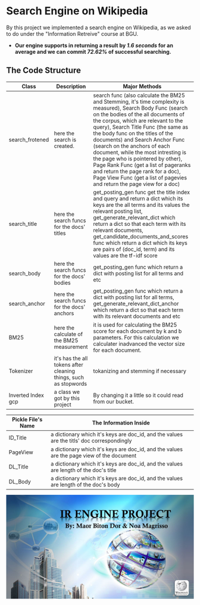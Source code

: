 # Search Engine on Wikipedia
By this project we implemented a search engine on Wikipedia, as we asked to do under the "Information Retreive" course at BGU.
* **Our engine supports in returning a result by _1.6 seconds_ for an average and we can commit _72.62%_ of successful searching.**

## The Code Structure

| Class | Description | Major Methods |
| --- | --- | --- |
| search_frotened | here the search is created. | search func (also calculate the BM25 and Stemming, it's time complexity is measured), Search Body Func (search on the bodies of the all documents of the corpus, which are relevant to the query), Search Title Func (the same as the body func on the titles of the documents) and Search Anchor Func (search on the anchors of each document, while the most intresting is the page who is pointered by other), Page Rank Func (get a list of pageranks and return the page rank for a doc), Page View Func (get a list of pagevies and return the page view for a doc) |
| search_title | here the search funcs for the docs' titles | get_posting_gen func get the title index and query and return a dict which its keys are the all terms and its values the relevant posting list, get_generate_relevant_dict which return a dict so that each term with its relevant documents, get_candidate_documents_and_scores func which return a dict which its keys are pairs of (doc_id, term) and its values are the tf-idf score |
| search_body | here the search funcs for the docs' bodies | get_posting_gen func which return a dict with posting list for all terms and etc |
| search_anchor | here the search funcs for the docs' anchors | get_posting_gen func which return a dict with posting list for all terms, get_generate_relevant_dict_anchor which return a dict so that each term with its relevant documents and etc |
| BM25 | here the calculate of the BM25 measurement | it is used for calculating the BM25 score for each document by k and b parameters. For this calculation we calculater inadvanced the vector size for each document.|
| Tokenizer | it's has the all tokens after cleaning things, such as stopwords | tokanizing and stemming if necessary |
| Inverted Index gcp | a class we got by this project | By changing it a little so it could read from our bucket. |


| Pickle File's Name | The Information Inside |
| --- | --- |
| ID_Title | a dictionary which it's keys are doc_id, and the values are the titls' doc correspondingly |
| PageView | a dictionary which it's keys are doc_id, and the values are the page view of the document |
| DL_Title | a dictionary which it's keys are doc_id, and the values are length of the doc's title |
| DL_Body | a dictionary which it's keys are doc_id, and the values are length of the doc's body |


![This is an image](https://github.com/NoaMagrisso/Search_Engine-IRProject/blob/main/README_image.JPG)
